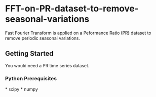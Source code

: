 # FFT-on-PR-dataset-to-remove-seasonal-variations
Fast Fourier Transform is applied on a Peformance Ratio (PR) dataset to remove periodic seasonal variations. 

## Getting Started
You would need a PR time series dataset.
### Python Prerequisites
<tab>
* scipy
* numpy
<tab>
